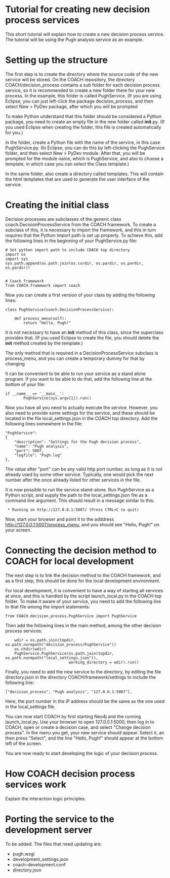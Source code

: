 # Tutorial for creating new decision process services

This short tutorial will explain how to create a new decision process service.
The tutorial will be using the Pugh analysis service as an example.

# Setting up the structure

The first step is to create the directory where the source code of the new service will be stored.
On the COACH repository, the directory COACH/decision_process contains a sub folder for each 
decision process service, so it is recommended to create a new folder there for your new process.
In the example, this folder is called PughService. (If you are using Eclipse, you can just left-click
the package decision_process, and then select New > PyDev package, after which you will be prompted 

To make Python understand that this folder should be considered a Python package, you need
to create an empty file in the new folder called __init__.py. (If you used Eclipse when creating
the folder, this file is created automatically for you.)

In the folder, create a Python file with the name of the service, in this case PughService.py.
(In Eclipse, you can do this by left-clicking the PughService folder, and then select 
New > PyDev module. After that, you will be prompted for the module name, which is PughService, 
and also to choose a template, in which case you can select the Class template.)

In the same folder, also create a directory called templates. This will contain the html templates
that are used to generate the user interface of the service.


# Creating the initial class

Decision processes are subclasses of the generic class coach.DecisionProcessService from the 
COACH framework. To create a subclass of this, it is necessary to import the framework,
and this in turn requires that the Python import path is set up properly. To achieve this,
add the following lines in the beginning of your PughService.py file:

	# Set python import path to include COACH top directory
	import os
	import sys
	sys.path.append(os.path.join(os.curdir, os.pardir, os.pardir, os.pardir))


	# Coach framework
	from COACH.framework import coach

Now you can create a first version of your class by adding the following lines:

	class PughService(coach.DecisionProcessService):
	
	    def process_menu(self):
	        return "Hello, Pugh!"

It is not necessary to have an __init__ method of this class, since the superclass provides that.
(If you used Eclipse to create the file, you should delete the __init__ method created by
the template.)

The only method that is required in a DecisionProcessService subclass is process_menu,
and you can create a temporary dummy for that by changing

It can be convenient to be able to run your service as a stand alone program. If you want to 
be able to do that, add the following line at the bottom of your file:

	if __name__ == '__main__':
    	    PughService(sys.argv[1]).run()

Now you have all you need to actually execute the service. However, you also need to provide 
some settings for the service, and these should be located in the file
local_settings.json in the COACH top directory. Add the following lines somewhere in the file:

	"PughService":
	{
		"description": "Settings for the Pugh decision process",
		"name": "Pugh analysis",
		"port": 5007,
		"logfile": "Pugh.log"
	},

The value after "port" can be any valid http port number, as long as it is not already used
by some other service. Typically, one would pick the next number after the once already listed
for other services in the file.

It is now possible to run the service stand-alone. Run PughService as a Python script,
and supply the path to the local_settings.json file as a command line argument. This should
result in a message similar to this:

	 * Running on http://127.0.0.1:5007/ (Press CTRL+C to quit)

Now, start your browser and point it to the adddress http://127.0.0.1:5007/process_menu,
and you should see "Hello, Pugh!" on your screen.

# Connecting the decision method to COACH for local development

The next step is to link the decision method to the COACH framework, and as a first step,
this should be done for the local development environment.

For local development, it is convenient to have a way of starting all services at once,
and this is handled by the script launch_local.py in the COACH top folder. To make it aware
of your service, you need to add the following line to that file among the import statements:

	from COACH.decision_process.PughService import PughService

Then add the following lines in the main method, among the other decision process services:

	    wdir = os.path.join(topdir, os.path.normpath("decision_process/PughService"))
	    os.chdir(wdir)
	    PughService.PughService(os.path.join(topdir, os.path.normpath("local_settings.json")), 
	                            working_directory = wdir).run()

Finally, you need to add the new service to the directory, by editing the file directory.json
in the directory COACH/framework/settings to include the following line:

	["decision_process", "Pugh analysis", "127.0.0.1:5007"],

Here, the port number in the IP address should be the same as the one used in the local_settings
file.

You can now start COACH by first starting Neo4j and the running launch_local.py.
Use your browser to open 127.0.0.1:5000, then log in to COACH, open or create a decision case,
and select "Change decision process". In the menu you get, your new service should appear.
Select it, an then press "Select", and the line "Hello, Pugh!" should appear at the bottom left
of the screen.

You are now ready to start developing the logic of your decision process.

# How COACH decision process services work

Explain the interaction logic principles.

# Porting the service to the development server
To be added. The files that need updating are:
- pugh.wsgi
- development_settings.json
- coach-development.conf
- directory.json

